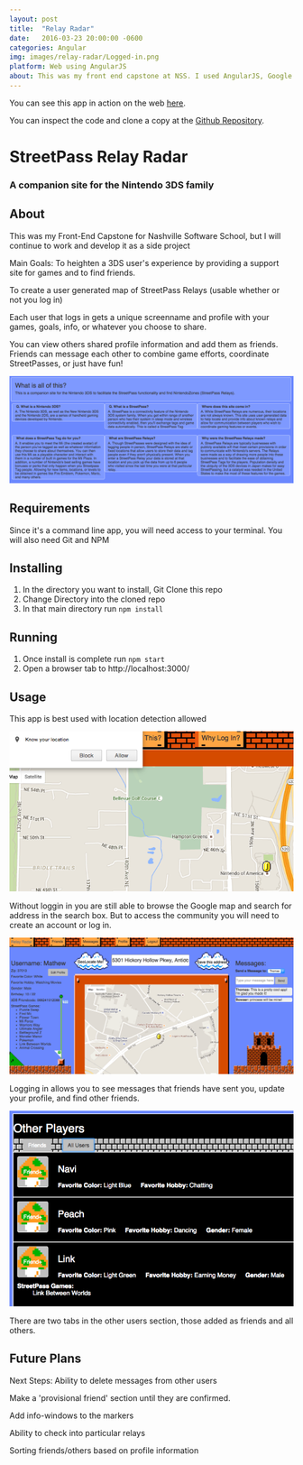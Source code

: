```yaml
---
layout: post
title:  "Relay Radar"
date:   2016-03-23 20:00:00 -0600
categories: Angular
img: images/relay-radar/Logged-in.png
platform: Web using AngularJS
about: This was my front end capstone at NSS. I used AngularJS, Google Maps, Firebase, and AngularFire to create it. Later I refactored it to be statically served using Node/Express.
---
```

You can see this app in action on the web [here](relay-radar.firebaseapp.com).

You can inspect the code and clone a copy at the [Github Repository](https://github.com/MAOstrander/relay-radar).


# StreetPass Relay Radar

### A companion site for the Nintendo 3DS family

## About
This was my Front-End Capstone for Nashville Software School, but I will continue to work and develop it as a side project

Main Goals:
To heighten a 3DS user's experience by providing a support site for games and to find friends.

To create a user generated map of StreetPass Relays (usable whether or not you log in)

Each user that logs in gets a unique screenname and profile with your games, goals, info, or whatever you choose to share.

You can view others shared profile information and add them as friends.
Friends can message each other to combine game efforts, coordinate StreetPasses, or just have fun!

![About](/images/relay-radar/What-is-this.png)

## Requirements
Since it's a command line app, you will need access to your terminal.
You will also need Git and NPM

## Installing
1. In the directory you want to install, Git Clone this repo
2. Change Directory into the cloned repo
3. In that main directory run `npm install`

## Running
1. Once install is complete run `npm start`
2. Open a browser tab to http://localhost:3000/

## Usage

This app is best used with location detection allowed

![Allow Geolocation](/images/relay-radar/Geolocation.png)

Without loggin in you are still able to browse the Google map and search for address in the search box. But to access the community you will need to create an account or log in.

![After logging in](/images/relay-radar/Logged-in.png)

Logging in allows you to see messages that friends have sent you, update your profile, and find other friends.

![Add other users](/images/relay-radar/Find-other-users.png)

There are two tabs in the other users section, those added as friends and all others.


## Future Plans
Next Steps:
Ability to delete messages from other users

Make a 'provisional friend' section until they are confirmed.

Add info-windows to the markers

Ability to check into particular relays

Sorting friends/others based on profile information
